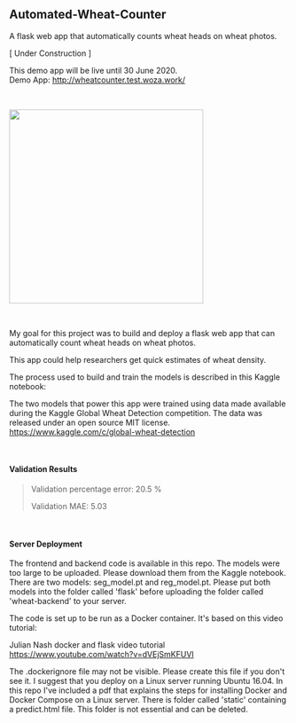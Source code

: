 ## Automated-Wheat-Counter
A flask web app that automatically counts wheat heads on wheat photos.

[ Under Construction ]

This demo app will be live until 30 June 2020.<br>
Demo App: http://wheatcounter.test.woza.work/

<br>

<img src="http://wheatcounter.test.woza.work/assets/app_pic7.png" width="350"></img>

<br>

My goal for this project was to build and deploy a flask web app that can automatically count wheat heads on wheat photos.

This app could help researchers get quick estimates of wheat density.


The process used to build and train the models is described in this Kaggle notebook:<br>



The two models that power this app were trained using data made available during the Kaggle Global Wheat Detection competition. The data was released under an open source MIT license.<br>
https://www.kaggle.com/c/global-wheat-detection

<br>


#### Validation Results

> Validation percentage error: 20.5 %
>
> Validation MAE: 5.03

<br>


#### Server Deployment

The frontend and backend code is available in this repo. The models were too large to be uploaded. Please download them from the Kaggle notebook. There are two models: seg_model.pt and reg_model.pt. Please put both models into the folder called 'flask' before uploading the folder called 'wheat-backend' to your server.



The code is set up to be run as a Docker container. It's based on this video tutorial:

Julian Nash docker and flask video tutorial<br>
https://www.youtube.com/watch?v=dVEjSmKFUVI


The .dockerignore file may not be visible. Please create this file if you don't see it. I suggest that you deploy on a Linux server running Ubuntu 16.04. In this repo I've included a pdf that explains the steps for installing Docker and Docker Compose on a Linux server. There is folder called 'static' containing a predict.html file. This folder is not essential and can be deleted. 
